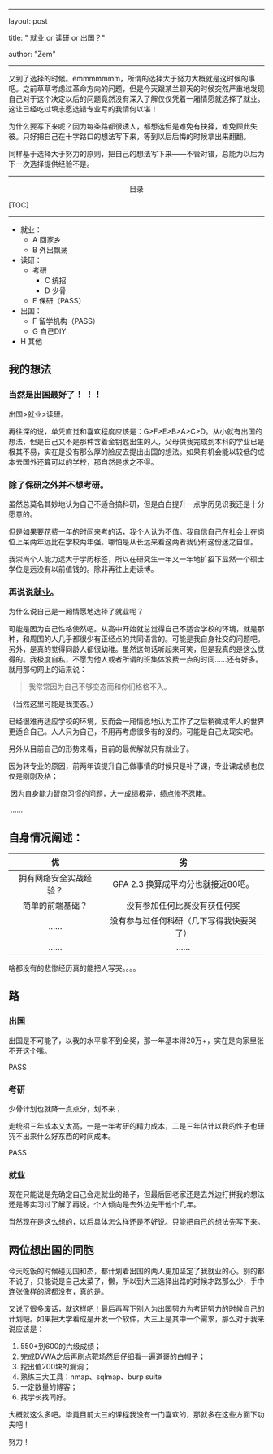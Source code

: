﻿---

layout: post

title: " 就业 or 读研 or 出国？"

author: "Zem"

---

又到了选择的时候。emmmmmmm，所谓的选择大于努力大概就是这时候的事吧。之前草草考虑过革命方向的问题，但是今天跟某兰聊天的时候突然严重地发现自己对于这个决定以后的问题竟然没有深入了解仅仅凭着一厢情愿就选择了就业。这让已经吃过填志愿选错专业亏的我情何以堪！

为什么要写下来呢？因为每条路都很诱人，都想选但是难免有抉择，难免顾此失彼。只好把自己在十字路口的想法写下来，等到以后后悔的时候拿出来翻翻。

同样基于选择大于努力的原则，把自己的想法写下来——不管对错，总能为以后为下一次选择提供经验不是。

---

<center>目录</center>

[TOC]

---

- 就业：
   - A 回家乡
   - B 外出飘荡
- 读研：
   - 考研
     - C 统招
     - D 少骨
   - E 保研（PASS）
- 出国：
   - F 留学机构（PASS）
   - G 自己DIY
- H 其他

## 我的想法

### 当然是出国最好了！ ！！

出国>就业>读研。

再往深的说，单凭直觉和喜欢程度应该是：G>F>E>B>A>C>D。从小就有出国的想法，但是自己又不是那种含着金钥匙出生的人，父母供我完成到本科的学业已是极其不易，实在是没有那么厚的脸皮去提出出国的想法。如果有机会能以较低的成本去国外还算可以的学校，那自然是求之不得。

### 除了保研之外并不想考研。

虽然总莫名其妙地认为自己不适合搞科研，但是白白提升一点学历见识我还是十分愿意的。

但是如果要花费一年的时间来考的话，我个人认为不值。我自信自己在社会上在岗位上呆两年远比在学校两年强。哪怕是从长远来看这两者我仍有这份迷之自信。

我崇尚个人能力远大于学历标签，所以在研究生一年又一年地扩招下显然一个硕士学位是远没有以前值钱的。除非再往上走读博。

### 再说说就业。

为什么说自己是一厢情愿地选择了就业呢？

可能是因为自己性格使然吧。从高中开始就总觉得自己不适合学校的环境，就是那种，和周围的人几乎都很少有正经点的共同语言的。可能是我自身社交的问题吧。另外，是真的觉得同龄人都很幼稚。虽然这句话听起来可笑，但是我真的是这么觉得的。我极度自私，不愿为他人或者所谓的班集体浪费一点的时间……还有好多。就用那句网上的话来说：

> 我常常因为自己不够变态而和你们格格不入。

（当然这里可能是我变态。）

已经很难再适应学校的环境，反而会一厢情愿地认为工作了之后稍微成年人的世界更适合自己。人人只为自己，不用再考虑很多有的没的。可能是自己太现实吧。

另外从目前自己的形势来看，目前的最优解就只有就业了。

​          因为转专业的原因，前两年该提升自己做事情的时候只是补了课，专业课成绩也仅仅是刚刚及格；

​          因为自身能力智商习惯的问题，大一成绩极差，绩点惨不忍睹。

​	  ……

## 自身情况阐述：

| 优        |       劣   |
| :-------: | :-----:    |
| 拥有网络安全实战经验？ | GPA 2.3  换算成平均分也就接近80吧。|
| 简单的前端基础？ | 没有参加任何比赛没有获任何奖|
| …… | 没有参与过任何科研（几下写得我快要哭了）|
| …… | …… |

   啥都没有的悲惨经历真的能把人写哭。。。。

## 路

### 出国

出国是不可能了，以我的水平拿不到全奖，那一年基本得20万+，实在是向家里张不开这个嘴。

PASS

### 考研

少骨计划也就降一点点分，划不来；

走统招三年成本又太高，一是一年考研的精力成本，二是三年估计以我的性子也研究不出来什么好东西的时间成本。

PASS

### 就业

现在只能说是先确定自己会走就业的路子，但最后回老家还是去外边打拼我的想法还是等实习过了解了再说。个人倾向是去外边先干他个几年。

当然现在是这么想的，以后具体怎么样还是不好说。只能把自己的想法先写下来。

## 两位想出国的同胞

今天吃饭的时候碰见国和杰，都计划着出国的两人更加坚定了我就业的心。别的都不说了，只能说是自己太菜了，懒，所以到大三选择出路的时候才路那么少，手中连张像样的牌都没有，真的是。

又说了很多废话，就这样吧！最后再写下别人为出国努力为考研努力的时候自己的计划吧。如果把大学看成是开发一个软件，大三上是其中一个需求，那么对于我来说应该是：

1. 550+到600的六级成绩；
2. 完成DVWA之后再刷点靶场然后仔细看一遍道哥的白帽子；
3. 挖出值200块的漏洞；
4. 熟练三大工具：nmap、sqlmap、burp suite
5. 一定数量的博客；
6. 找学长找同好。

大概就这么多吧。毕竟目前大三的课程我没有一门喜欢的，那就多在这些方面下功夫吧！

努力！